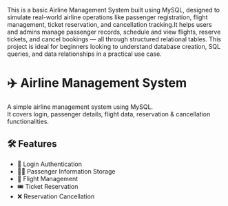 This is a basic Airline Management System built using MySQL, designed to simulate real-world airline operations like passenger registration, flight management, ticket reservation, and cancellation tracking.It helps users and admins manage passenger records, schedule and view flights, reserve tickets, and cancel bookings — all through structured relational tables. This project is ideal for beginners looking to understand database creation, SQL queries, and data relationships in a practical use case.
# ✈️ Airline Management System

A simple airline management system using MySQL.  
It covers login, passenger details, flight data, reservation & cancellation functionalities.

## 🛠️ Features

- 🔐 Login Authentication  
- 🧑‍💼 Passenger Information Storage  
- 🛫 Flight Management  
- 🎟️ Ticket Reservation  
- ❌ Reservation Cancellation  


